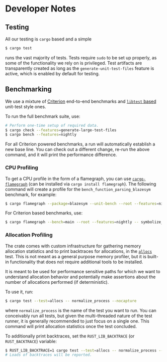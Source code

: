 # Developer Notes

## Testing
All our testing is `cargo` based and a simple
```sh
$ cargo test
```
runs the vast majority of tests. Tests require `sudo` to be set up properly, as
some of the functionality we rely on is privileged. Test artifacts are
transparently created as long as the `generate-unit-test-files` feature is
active, which is enabled by default for testing.


## Benchmarking
We use a mixture of [Criterion][criterion] end-to-end benchmarks and [`libtest`
based][libtest] unit-test style ones.

To run the full benchmark suite, use:
```sh
# Perform one-time setup of required data.
$ cargo check --features=generate-large-test-files
$ cargo bench --features=nightly
```

For all Criterion powered benchmarks, a run will automatically establish a new
base line. You can check out a different change, re-run the above command, and
it will print the performance difference.


### CPU Profiling
To get a CPU profile in the form of a flamegraph, you can use
[`cargo-flamegraph`][flamegraph] (can be installed via `cargo install
flamegraph`). The following command will create a profile for the
`bench_function_parsing_blazesym` benchmark, for example:
```sh
$ cargo flamegraph --package=blazesym --unit-bench --root --features=nightly -- bench_function_parsing_blazesym
```

For Criterion based benchmarks, use:
```sh
$ cargo flamegraph --bench=main --root --features=nightly -- symbolize_gsym_multi_no_setup --bench
```


### Allocation Profiling
The crate comes with custom infrastructure for gathering memory
allocation statistics and to print backtraces for allocations, in the
[`allocs`][blazesym-allocs] test. This is not meant as a general purpose
memory profiler, but it is built-in functionality that does not require
additional tools to be installed.

It is meant to be used for performance sensitive paths for which we want
to understand allocation behavior and potentially make assertions about
the number of allocations performed (if deterministic).

To use it, run:
```sh
$ cargo test --test=allocs -- normalize_process --nocapture
```
where `normalize_process` is the name of the test you want to run. You
can conceivably run all tests, but given the multi-threaded nature of
the test runner, it is generally recommended to just focus on a single
one. This command will print allocation statistics once the test
concluded.

To additionally print backtraces, set the `RUST_LIB_BACKTRACE` (or
`RUST_BACKTRACE`) variable:

```sh
$ RUST_LIB_BACKTRACE=1 cargo test --test=allocs -- normalize_process --nocapture
# Loads of backtraces will be reported.
```


[blazesym-allocs]: https://github.com/libbpf/blazesym/blob/main/tests/allocs.rs
[criterion]: https://crates.io/crates/criterion
[flamegraph]: https://crates.io/crates/flamegraph
[libtest]: https://doc.rust-lang.org/1.4.0/book/benchmark-tests.html
